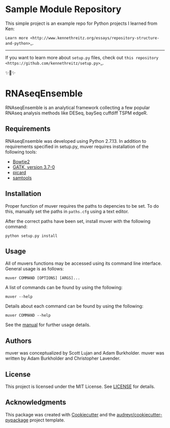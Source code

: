 Sample Module Repository
========================

This simple project is an example repo for Python projects I learned from Ken:

`Learn more <http://www.kennethreitz.org/essays/repository-structure-and-python>`_.

---------------

If you want to learn more about ``setup.py`` files, check out `this repository <https://github.com/kennethreitz/setup.py>`_.

✨🍰✨
# RNAseqEnsemble

RNAseqEnsemble is an analytical framework collecting a few popular RNAseq analysis methods like DESeq, baySeq cuffdiff TSPM edgeR. 

## Requirements
RNAseqEnsemble was developed using Python 2.7.13. In addition to requirements specified in setup.py, muver requires installation of the following tools:

* [Bowtie2](http://bowtie-bio.sourceforge.net/bowtie2/index.shtml)
* [GATK, version 3.7-0](https://software.broadinstitute.org/gatk/download/)
* [picard](https://broadinstitute.github.io/picard/)
* [samtools](http://www.htslib.org/download/)

## Installation
Proper function of muver requires the paths to depencies to be set.  To do this, manually set the paths in `paths.cfg` using a text editor.

After the correct paths have been set, install muver with the following command:
```
python setup.py install
```

## Usage
All of muvers functions may be accessed using its command line interface. General usage is as follows:
```
muver COMMAND [OPTIONS] [ARGS]...
```
A list of commands can be found by using the following:
```
muver --help
```
Details about each command can be found by using the following:
```
muver COMMAND --help
```
See the [manual](docs/manual.md) for further usage details.

## Authors
muver was conceptualized by Scott Lujan and Adam Burkholder. muver was written by Adam Burkholder and Christopher Lavender.

## License
This project is licensed under the MIT License. See [LICENSE](LICENSE) for details.

## Acknowledgments
This package was created with [Cookiecutter](https://github.com/audreyr/cookiecutter) and the [audreyr/cookiecutter-pypackage](https://github.com/audreyr/cookiecutter-pypackage) project template.
